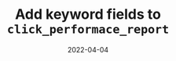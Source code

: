 ---
title: "Add keyword fields to `click_performace_report`"
content-type: ""
date: 2022-04-04
entry-type: 
entry-category: integration
connection-id: 
connection-version: 
pull-request: "https://github.com/singer-io/tap-google-ads/pull/44"
---